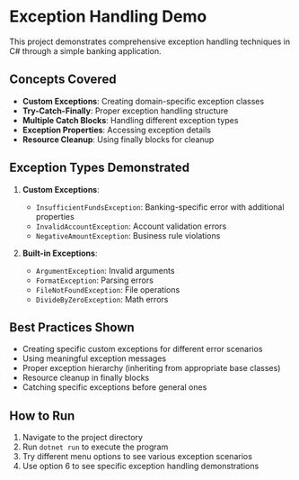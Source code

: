 # Exception Handling Demo

This project demonstrates comprehensive exception handling techniques in C# through a simple banking application.

## Concepts Covered

- **Custom Exceptions**: Creating domain-specific exception classes
- **Try-Catch-Finally**: Proper exception handling structure
- **Multiple Catch Blocks**: Handling different exception types
- **Exception Properties**: Accessing exception details
- **Resource Cleanup**: Using finally blocks for cleanup

## Exception Types Demonstrated

1. **Custom Exceptions**:
   - `InsufficientFundsException`: Banking-specific error with additional properties
   - `InvalidAccountException`: Account validation errors
   - `NegativeAmountException`: Business rule violations

2. **Built-in Exceptions**:
   - `ArgumentException`: Invalid arguments
   - `FormatException`: Parsing errors
   - `FileNotFoundException`: File operations
   - `DivideByZeroException`: Math errors

## Best Practices Shown

- Creating specific custom exceptions for different error scenarios
- Using meaningful exception messages
- Proper exception hierarchy (inheriting from appropriate base classes)
- Resource cleanup in finally blocks
- Catching specific exceptions before general ones

## How to Run

1. Navigate to the project directory
2. Run `dotnet run` to execute the program
3. Try different menu options to see various exception scenarios
4. Use option 6 to see specific exception handling demonstrations
